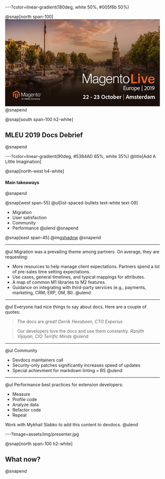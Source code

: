 ---?color=linear-gradient(180deg, white 50%, #005f6b 50%)

@snap[north span-100]
![IMAGE](assets/img/mleu.jpg)
@snapend

@snap[south span-100 h2-white]
## MLEU 2019 Docs Debrief
@snapend

---?color=linear-gradient(90deg, #5384AD 65%, white 35%)
@title[Add A Little Imagination]

@snap[north-west h4-white]
#### Main takeaways
@snapend

@snap[west span-55]
@ul[list-spaced-bullets text-white text-09]
- Migration
- User satisfaction
- Community
- Performance
@ulend
@snapend

@snap[east span-45]
@img[shadow](assets/img/conference.png)
@snapend

---

@ul[](false)
Migration was a prevailing theme among partners. On average, they are requesting:

- More resources to help manage client expectations. Partners spend a lot of pre-sales time setting expectations.
- Use cases, general timelines, and typical mappings for attributes.
- A map of common M1 libraries to M2 features.
- Guidance on integrating with third-party services (e.g., payments, marketing, CRM, ERP, OM, BI).
@ulend

---

@ul[](false)
Everyone had nice things to say about docs. Here are a couple of quotes:

> The docs are great!
> *Derrik Heesbeen, CTO Experius*

> Our developers love the docs and use them constantly.
> *Ranjith Vijayan, CIO Terrific Minds*
@ulend

---

@ul[](false)
Community

- Devdocs maintainers call
- Security-only patches significantly increases speed of updates
- Special achievment for markdown linting = BS
@ulend

---

@ul[](false)
Performance best practices for extension developers:

- Measure
- Profile code
- Analyze data
- Refactor code
- Repeat

Work with Mykhail Slabko to add this content to devdocs.
@ulend

---?image=assets/img/presenter.jpg

@snap[north span-100 h2-white]
## What now?
@snapend
